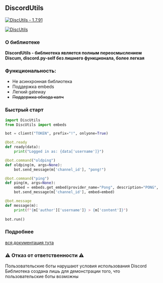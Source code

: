 ## DiscordUtils
[![DiscUtils  - 1.7.91](https://img.shields.io/badge/DiscUtils_-1.7.91-2ea44f)](https://)


[![DiscUtils](https://cdn.discordapp.com/attachments/1199732518774124656/1211017807987351652/1708787531801.png?ex=65ecab39&is=65da3639&hm=a880cd2afbc0a9084638379999bfc2ad1658221fe7c4ea9f9a8dc093cd8f9b06&)](https://)

### О библиотеке

 **DiscordUtils - библиотека является полным переосмыслением Discum, discord.py-self без лишнего функционала, более легкая**

### Функциональность:

* Не асинхронная библиотека
* Поддержка embeds
* Легкий gateway
* ~~Поддержка обхода капч~~


### Быстрый старт

```python
import DiscUtils
from DiscUtils import embeds

bot = client("TOKEN", prefix="!", onlyone=True)

@bot.ready
def ready(data):
	print("Logged in as: {data['username']}")

@bot.command("oldping")
def oldping(m, args=None):
	bot.send_message(m['channel_id'], "pong!")

@bot.command("ping")
def ping(m, args=None):
	embed = embeds.get_embed(provider_name="Pong", description="PONG", color="2A8B55")
	bot.send_message(m['channel_id'], embed=embed)

@bot.message
def message(m):
	print(f"{m['author']['username']} > {m['content']}")
	
bot.run()
```

### Подробнее
[вся документация тута](https://github.com/mosaiyka/DiscUtils/tree/master/docs)

### ⚠️ Отказ от ответственности ⚠️
  Пользовательские боты нарушают условия использования Discord
  Библиотека создана лишь для демонстрации того, что пользовательские боты возможны